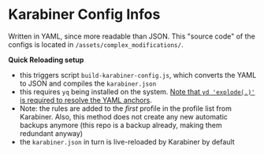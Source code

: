 # Karabiner Config Infos
Written in YAML, since more readable than JSON. This "source code" of the configs is located in `/assets/complex_modifications/`.

__Quick Reloading setup__
- this triggers script `build-karabiner-config.js`, which converts the YAML to JSON and compiles the `karabiner.json`
- this requires `yq` being installed on the system. [Note that `yd 'explode(.)'` is required to resolve the YAML anchors](https://mikefarah.gitbook.io/yq/operators/anchor-and-alias-operators).
- Note: the rules are added to the *first* profile in the profile list from Karabiner. Also, this method does not create any new automatic backups anymore (this repo is a backup already, making them redundant anyway)
- the `karabiner.json` in turn is live-reloaded by Karabiner by default
